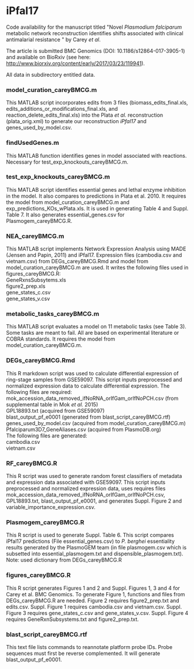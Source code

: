 # iPfal17
Code availability for the manuscript titled "Novel *Plasmodium falciparum* metabolic network reconstruction identifies shifts associated with clinical antimalarial resistance " by Carey *et al*.

The article is submitted BMC Genomics (DOI: 10.1186/s12864-017-3905-1) and available on BioRxiv (see here: http://www.biorxiv.org/content/early/2017/03/23/119941).


All data in subdirectory entitled data.

### model_curation_careyBMCG.m

This MATLAB script incorporates edits from 3 files (biomass_edits_final.xls, edits_additions_or_modifications_final.xls, and reaction_delete_edits_final.xls) into the Plata *et al.* reconstruction (plata_orig.xml) to generate our reconstruction *iPfal17* and genes_used_by_model.csv. 

### findUsedGenes.m 

This MATLAB function identifies genes in model associated with reactions. Necessary for test_exp_knockouts_careyBMCG.m. 

### test_exp_knockouts_careyBMCG.m 

This MATLAB script identifies essential genes and lethal enzyme inhibition in the model. It also compares to predictions in Plata et al. 2010. It requires the model from model_curation_careyBMCG.m and exp_predictions_KOs_wPlata.xls. It is used in generating Table 4 and Suppl. Table 7. It also generates essential_genes.csv for Plasmogem_careyBMCG.R.

### NEA_careyBMCG.m 

This MATLAB script implements Network Expression Analysis using MADE (Jensen and Papin, 2011) and iPfal17. Expression files (cambodia.csv and vietnam.csv) from DEGs_careyBMCG.Rmd and model from model_curation_careyBMCG.m are used. It writes the following files used in figures_careyBMCG.R: <br />
	GeneRxnsSubsytems.xls <br />
	figure2_prep.xls <br />
	gene_states_c.csv <br />
	gene_states_v.csv <br />

### metabolic_tasks_careyBMCG.m 

This MATLAB script evaluates a model on 11 metabolic tasks (see Table  3). Some tasks are meant to fail. All are based on experimental literature or COBRA standards. It requires the model from model_curation_careyBMCG.m.

### DEGs_careyBMCG.Rmd

This R markdown script was used to calculate differential expression of ring-stage samples from GSE59097.   This script inputs preprocessed and normalized expression data to calculate differential expression. 
The following files are required: <br />
	mok_accession_data_removed_ifNoRNA_orIfGam_orIfNoPCH.csv (from supplemental table in Mok *et al.* 2015) <br />
	GPL18893.txt (acquired from GSE59097) <br />
	blast_output_pf_e0001 (generated from blast_script_careyBMCG.rtf) <br />
	genes_used_by_model.csv (acquired from model_curation_careyBMCG.m) <br />
	Pfalciparum3D7_GeneAliases.csv (acquired from PlasmoDB.org) <br />
The following files are generated: <br />
	cambodia.csv <br />
	vietnam.csv <br />

### RF_careyBMCG.R 

This R script was used to generate random forest classifiers of metadata and expression data associated with GSE59097.   This script inputs preprocessed and normalized expression data, uses requires files mok_accession_data_removed_ifNoRNA_orIfGam_orIfNoPCH.csv, GPL18893.txt, blast_output_pf_e0001, and generates Suppl. Figure 2 and variable_importance_expression.csv. 

### Plasmogem_careyBMCG.R 

This R script is used to generate Suppl. Table 6. This script compares iPfal17 predictions (File essential_genes.csv) to *P. berghei* essentiality results generated by the PlasmoGEM team (in file plasmogem.csv which is subsetted into essential_plasmogem.txt and dispensible_plasmogem.txt). <br />
Note: used dictionary from DEGs_careyBMCG.R

### figures_careyBMCG.R 

This R script generates Figures 1 and 2 and Suppl. Figures 1, 3 and 4 for Carey et al. BMC Genomics. To generate Figure 1, functions and files from DEGs_careyBMCG.R are needed. Figure 2 requires figure2_prep.txt and edits.csv. Suppl. Figure 1 requires cambodia.csv and vietnam.csv. Suppl. Figure 3 requires gene_states_c.csv and gene_states_v.csv. Suppl. Figure 4 requires GeneRxnSubsystems.txt and figure2_prep.txt.

### blast_script_careyBMCG.rtf

This text file lists commands to reannotate platform probe IDs. Probe sequences must first be reverse complemented. It will generate blast_output_pf_e0001.
